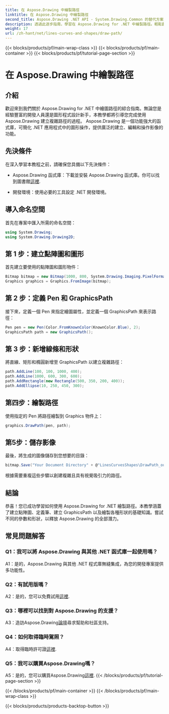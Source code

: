 ```yaml
---
title: 在 Aspose.Drawing 中繪製路徑
linktitle: 在 Aspose.Drawing 中繪製路徑
second_title: Aspose.Drawing .NET API - System.Drawing.Common 的替代方案
description: 透過此逐步指南，學習在 Aspose.Drawing for .NET 中繪製路徑。輕鬆創建令人驚嘆的圖形。
weight: 17
url: /zh-hant/net/lines-curves-and-shapes/draw-path/
---
```


{{< blocks/products/pf/main-wrap-class >}}
{{< blocks/products/pf/main-container >}}
{{< blocks/products/pf/tutorial-page-section >}}

# 在 Aspose.Drawing 中繪製路徑

## 介紹

歡迎來到我們關於 Aspose.Drawing for .NET 中繪圖路徑的綜合指南。無論您是經驗豐富的開發人員還是圖形程式設計新手，本教學都將引導您完成使用 Aspose.Drawing 建立複雜路徑的過程。 Aspose.Drawing 是一個功能強大的函式庫，可簡化 .NET 應用程式中的圖形操作，提供廣泛的建立、編輯和操作影像的功能。

## 先決條件

在深入學習本教程之前，請確保您具備以下先決條件：

-  Aspose.Drawing 函式庫：下載並安裝 Aspose.Drawing 函式庫。你可以找到圖書館[這裡](https://releases.aspose.com/drawing/net/).

- 開發環境：使用必要的工具設定 .NET 開發環境。

## 導入命名空間

首先在專案中匯入所需的命名空間：

```csharp
using System.Drawing;
using System.Drawing.Drawing2D;
```

## 第 1 步：建立點陣圖和圖形

首先建立要使用的點陣圖和圖形物件：

```csharp
Bitmap bitmap = new Bitmap(1000, 800, System.Drawing.Imaging.PixelFormat.Format32bppPArgb);
Graphics graphics = Graphics.FromImage(bitmap);
```

## 第 2 步：定義 Pen 和 GraphicsPath

接下來，定義一個 Pen 來指定繪圖屬性，並定義一個 GraphicsPath 來表示路徑：

```csharp
Pen pen = new Pen(Color.FromKnownColor(KnownColor.Blue), 2);
GraphicsPath path = new GraphicsPath();
```

## 第 3 步：新增線條和形狀

將直線、矩形和橢圓新增至 GraphicsPath 以建立複雜路徑：

```csharp
path.AddLine(100, 100, 1000, 400);
path.AddLine(1000, 600, 300, 600);
path.AddRectangle(new Rectangle(500, 350, 200, 400));
path.AddEllipse(10, 250, 450, 300);
```

## 第四步：繪製路徑

使用指定的 Pen 將路徑繪製到 Graphics 物件上：

```csharp
graphics.DrawPath(pen, path);
```

## 第5步：儲存影像

最後，將生成的圖像儲存到您想要的目錄：

```csharp
bitmap.Save("Your Document Directory" + @"LinesCurvesShapes\DrawPath_out.png");
```

根據需要重複這些步驟以創建複雜且具有視覺吸引力的路徑。

## 結論

恭喜！您已成功學習如何使用 Aspose.Drawing for .NET 繪製路徑。本教學涵蓋了建立點陣圖、定義筆、建立 GraphicsPath 以及繪製各種形狀的基礎知識。嘗試不同的參數和形狀，以釋放 Aspose.Drawing 的全部潛力。

## 常見問題解答

### Q1：我可以將 Aspose.Drawing 與其他 .NET 函式庫一起使用嗎？

A1：是的，Aspose.Drawing 與其他 .NET 程式庫無縫集成，為您的開發專案提供多功能性。

### Q2：有試用版嗎？

 A2：是的，您可以免費試用[這裡](https://releases.aspose.com/).

### Q3：哪裡可以找到對 Aspose.Drawing 的支援？

 A3：造訪Aspose.Drawing[論壇](https://forum.aspose.com/c/diagram/17)尋求幫助和社區支持。

### Q4：如何取得臨時駕照？

 A4：取得臨時許可證[這裡](https://purchase.aspose.com/temporary-license/).

### Q5：我可以購買Aspose.Drawing嗎？

 A5：是的，您可以購買Aspose.Drawing[這裡](https://purchase.aspose.com/buy).
{{< /blocks/products/pf/tutorial-page-section >}}

{{< /blocks/products/pf/main-container >}}
{{< /blocks/products/pf/main-wrap-class >}}

{{< blocks/products/products-backtop-button >}}
